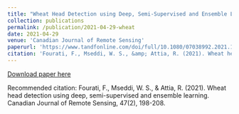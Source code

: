 ```yaml
---
title: "Wheat Head Detection using Deep, Semi-Supervised and Ensemble Learning"
collection: publications
permalink: /publication/2021-04-29-wheat
date: 2021-04-29
venue: 'Canadian Journal of Remote Sensing'
paperurl: 'https://www.tandfonline.com/doi/full/10.1080/07038992.2021.1906213'
citation: 'Fourati, F., Mseddi, W. S., &amp; Attia, R. (2021). Wheat head detection using deep, semi-supervised and ensemble learning. Canadian Journal of Remote Sensing, 47(2), 198-208.'
---
```


<a href='https://www.tandfonline.com/doi/full/10.1080/07038992.2021.1906213'>Download paper here</a>

Recommended citation: Fourati, F., Mseddi, W. S., & Attia, R. (2021). Wheat head detection using deep, semi-supervised and ensemble learning. Canadian Journal of Remote Sensing, 47(2), 198-208.